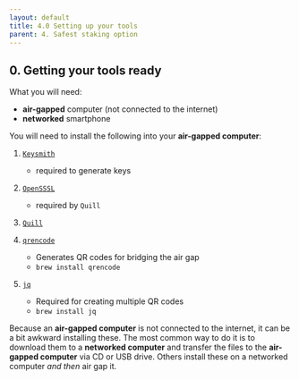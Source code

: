 ```yaml
---
layout: default
title: 4.0 Setting up your tools
parent: 4. Safest staking option
---
```


## 0. Getting your tools ready

What you will need:

- **air-gapped** computer (not connected to the internet)
- **networked** smartphone

You will need to install the following into your **air-gapped computer**:

1. [`Keysmith`](https://github.com/dfinity/keysmith) 
    - required to generate keys

2. [`OpenSSSL`](https://wiki.openssl.org/index.php/Binaries) 
    - required by `Quill`

3. [`Quill`](https://github.com/dfinity/quill)

4. [`qrencode`](https://github.com/fukuchi/libqrencode) 
    - Generates QR codes for bridging the air gap
    - `brew install qrencode`

5. [`jq`](https://github.com/stedolan/jq) 
    - Required for creating multiple QR codes
    - `brew install jq`

Because an **air-gapped computer** is not connected to the internet, it can be a bit awkward installing these. The most common way to do it is to download them to a **networked computer** and transfer the files to the **air-gapped computer** via CD or USB drive. Others install these on a networked computer *and then* air gap it.